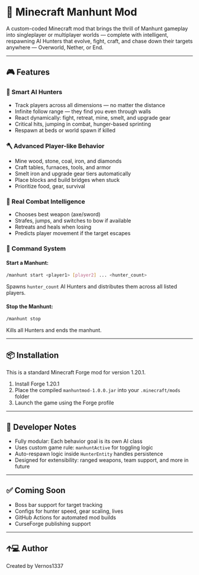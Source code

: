 # 🏹 Minecraft Manhunt Mod

A custom-coded Minecraft mod that brings the thrill of Manhunt gameplay into singleplayer or multiplayer worlds — complete with intelligent, respawning AI Hunters that evolve, fight, craft, and chase down their targets anywhere — Overworld, Nether, or End.

---

## 🎮 Features

### 🧠 Smart AI Hunters
- Track players across all dimensions — no matter the distance
- Infinite follow range — they find you even through walls
- React dynamically: fight, retreat, mine, smelt, and upgrade gear
- Critical hits, jumping in combat, hunger-based sprinting
- Respawn at beds or world spawn if killed

### 🪓 Advanced Player-like Behavior
- Mine wood, stone, coal, iron, and diamonds
- Craft tables, furnaces, tools, and armor
- Smelt iron and upgrade gear tiers automatically
- Place blocks and build bridges when stuck
- Prioritize food, gear, survival

### 🧙 Real Combat Intelligence
- Chooses best weapon (axe/sword)
- Strafes, jumps, and switches to bow if available
- Retreats and heals when losing
- Predicts player movement if the target escapes

### 📜 Command System

#### Start a Manhunt:
```bash
/manhunt start <player1> [player2] ... <hunter_count>
```
Spawns `hunter_count` AI Hunters and distributes them across all listed players.

#### Stop the Manhunt:
```bash
/manhunt stop
```
Kills all Hunters and ends the manhunt.

---

## 📦 Installation

This is a standard Minecraft Forge mod for version 1.20.1.

1. Install Forge 1.20.1
2. Place the compiled `manhuntmod-1.0.0.jar` into your `.minecraft/mods` folder
3. Launch the game using the Forge profile

---

## 🔧 Developer Notes

- Fully modular: Each behavior goal is its own AI class
- Uses custom game rule: `manhuntActive` for toggling logic
- Auto-respawn logic inside `HunterEntity` handles persistence
- Designed for extensibility: ranged weapons, team support, and more in future

---

## ✅ Coming Soon
- Boss bar support for target tracking
- Configs for hunter speed, gear scaling, lives
- GitHub Actions for automated mod builds
- CurseForge publishing support

---

## 🡩‍💻 Author

Created by Vernos1337
